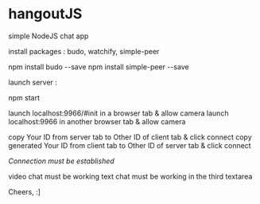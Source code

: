 # hangoutJS
simple NodeJS chat app

install packages : budo, watchify, simple-peer

  npm install budo --save
  npm install simple-peer --save

launch server :

  npm start
  
launch localhost:9966/#init in a browser tab & allow camera
launch localhost:9966 in another browser tab & allow camera

copy Your ID from server tab to Other ID of client tab & click connect
copy generated Your ID from client tab to Other ID of server tab & click connect

*Connection must be established*

video chat must be working 
text chat must be working in the third textarea

Cheers, :]


